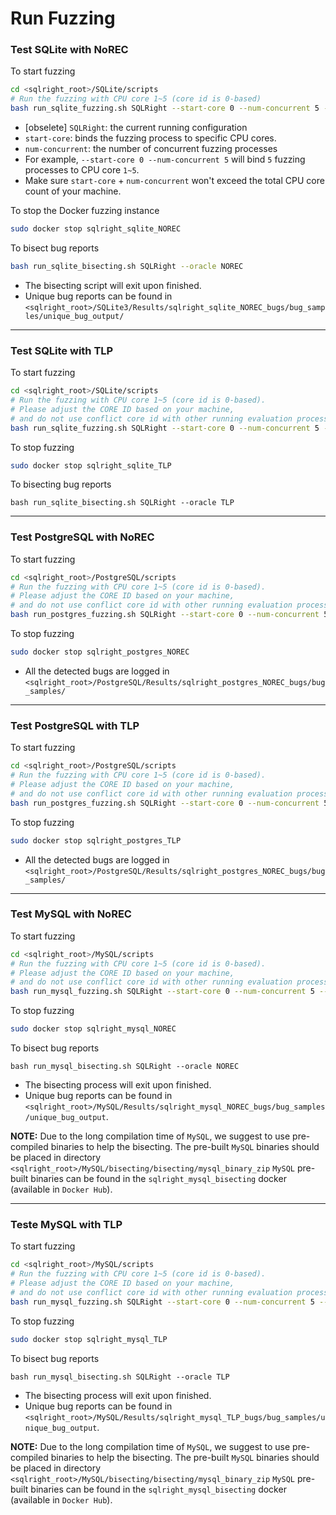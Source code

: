 # Run Fuzzing

### Test SQLite with NoREC

To start fuzzing

```bash
cd <sqlright_root>/SQLite/scripts
# Run the fuzzing with CPU core 1~5 (core id is 0-based)
bash run_sqlite_fuzzing.sh SQLRight --start-core 0 --num-concurrent 5 --oracle NOREC
```

- [obselete] `SQLRight`: the current running configuration
- `start-core`: binds the fuzzing process to specific CPU cores. 
- `num-concurrent`: the number of concurrent fuzzing processes
- For example, `--start-core 0 --num-concurrent 5` will bind `5` fuzzing processes to CPU core `1~5`. 
- Make sure `start-core` + `num-concurrent` won't exceed the total CPU core count of your machine.

To stop the Docker fuzzing instance

```bash
sudo docker stop sqlright_sqlite_NOREC
```

To bisect bug reports

```bash
bash run_sqlite_bisecting.sh SQLRight --oracle NOREC
```

- The bisecting script will exit upon finished. 
- Unique bug reports can be found in `<sqlright_root>/SQLite3/Results/sqlright_sqlite_NOREC_bugs/bug_samples/unique_bug_output/`

---------------------------------------
### Test SQLite with TLP

To start fuzzing

```bash
cd <sqlright_root>/SQLite/scripts
# Run the fuzzing with CPU core 1~5 (core id is 0-based). 
# Please adjust the CORE ID based on your machine, 
# and do not use conflict core id with other running evaluation process. 
bash run_sqlite_fuzzing.sh SQLRight --start-core 0 --num-concurrent 5 --oracle TLP
```

To stop fuzzing

```bash
sudo docker stop sqlright_sqlite_TLP
```

To bisecting bug reports

```
bash run_sqlite_bisecting.sh SQLRight --oracle TLP
```

--------------------------------------------------------------------------
### Test PostgreSQL with NoREC

To start fuzzing

```bash
cd <sqlright_root>/PostgreSQL/scripts
# Run the fuzzing with CPU core 1~5 (core id is 0-based). 
# Please adjust the CORE ID based on your machine, 
# and do not use conflict core id with other running evaluation process. 
bash run_postgres_fuzzing.sh SQLRight --start-core 0 --num-concurrent 5 --oracle NOREC
```

To stop fuzzing

```bash
sudo docker stop sqlright_postgres_NOREC
```

- All the detected bugs are logged in `<sqlright_root>/PostgreSQL/Results/sqlright_postgres_NOREC_bugs/bug_samples/`

--------------------------------------------------------------------------
### Test PostgreSQL with TLP

To start fuzzing

```bash
cd <sqlright_root>/PostgreSQL/scripts
# Run the fuzzing with CPU core 1~5 (core id is 0-based). 
# Please adjust the CORE ID based on your machine, 
# and do not use conflict core id with other running evaluation process. 
bash run_postgres_fuzzing.sh SQLRight --start-core 0 --num-concurrent 5 --oracle TLP
```

To stop fuzzing 

```bash
sudo docker stop sqlright_postgres_TLP
```

- All the detected bugs are logged in `<sqlright_root>/PostgreSQL/Results/sqlright_postgres_NOREC_bugs/bug_samples/`

--------------------------------------------------------------------------
### Test MySQL with NoREC

To start fuzzing

```bash
cd <sqlright_root>/MySQL/scripts
# Run the fuzzing with CPU core 1~5 (core id is 0-based). 
# Please adjust the CORE ID based on your machine, 
# and do not use conflict core id with other running evaluation process. 
bash run_mysql_fuzzing.sh SQLRight --start-core 0 --num-concurrent 5 --oracle NOREC
```

To stop fuzzing

```bash
sudo docker stop sqlright_mysql_NOREC
```

To bisect bug reports

```
bash run_mysql_bisecting.sh SQLRight --oracle NOREC
```

- The bisecting process will exit upon finished. 
- Unique bug reports can be found in `<sqlright_root>/MySQL/Results/sqlright_mysql_NOREC_bugs/bug_samples/unique_bug_output`.

**NOTE:** Due to the long compilation time of `MySQL`, we suggest to use pre-compiled binaries to help the bisecting.
The pre-built `MySQL` binaries should be placed in directory `<sqlright_root>/MySQL/bisecting/bisecting/mysql_binary_zip`
`MySQL` pre-built binaries can be found in the `sqlright_mysql_bisecting` docker (available in `Docker Hub`). 


------------------------------------
### Teste MySQL with TLP

To start fuzzing

```bash
cd <sqlright_root>/MySQL/scripts
# Run the fuzzing with CPU core 1~5 (core id is 0-based). 
# Please adjust the CORE ID based on your machine, 
# and do not use conflict core id with other running evaluation process. 
bash run_mysql_fuzzing.sh SQLRight --start-core 0 --num-concurrent 5 --oracle TLP
```

To stop fuzzing 

```bash
sudo docker stop sqlright_mysql_TLP
```

To bisect bug reports
```
bash run_mysql_bisecting.sh SQLRight --oracle TLP
```

- The bisecting process will exit upon finished. 
- Unique bug reports can be found in `<sqlright_root>/MySQL/Results/sqlright_mysql_TLP_bugs/bug_samples/unique_bug_output`.

**NOTE:** Due to the long compilation time of `MySQL`, we suggest to use pre-compiled binaries to help the bisecting.
The pre-built `MySQL` binaries should be placed in directory `<sqlright_root>/MySQL/bisecting/bisecting/mysql_binary_zip`
`MySQL` pre-built binaries can be found in the `sqlright_mysql_bisecting` docker (available in `Docker Hub`). 
